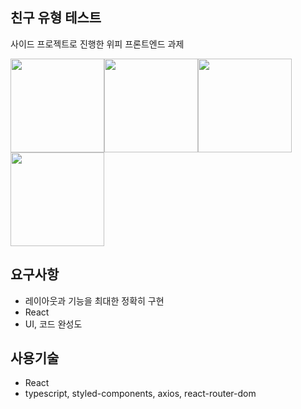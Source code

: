 ## 친구 유형 테스트

사이드 프로젝트로 진행한 위피 프론트엔드 과제

<img width="150" alt="" src="https://user-images.githubusercontent.com/33520085/89703228-9f9c8680-d983-11ea-9b5c-c2c02725470d.png"><img width="150" alt="" src="https://user-images.githubusercontent.com/33520085/89703230-a3300d80-d983-11ea-89f5-b58a8499e1e8.png"><img width="150" alt="" src="https://user-images.githubusercontent.com/33520085/89703233-a4f9d100-d983-11ea-8b98-16e094f4aaf0.png"><img width="150" alt="" src="https://user-images.githubusercontent.com/33520085/89703235-a6c39480-d983-11ea-9c91-30b1a37e4bcb.png">

## 요구사항

- 레이아웃과 기능을 최대한 정확히 구현
- React
- UI, 코드 완성도

## 사용기술

- React
- typescript, styled-components, axios, react-router-dom
